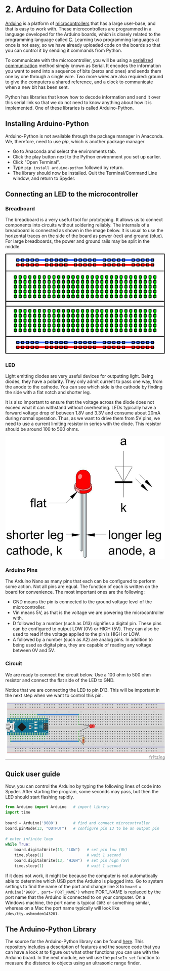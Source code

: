 
# 2. Arduino for Data Collection

[Arduino](https://www.arduino.cc) is a platform of [microcontrollers](https://en.wikipedia.org/wiki/Microcontroller) that has a large user-base, and that is easy to work with. These microcontrollers are programmed in a language developed for the Arduino boards, which is closely related to the programming language called [C](https://en.wikipedia.org/wiki/C_(programming_language)). Learning two programming languages at once is not easy, so we have already uploaded code on the boards so that you can control it by sending it commands from Python.

To communicate with the microcontroller, you will be using a [serialized communication](https://en.wikipedia.org/wiki/Serial_communication) method simply known as Serial. It encodes the information you want to send into a sequence of bits (zeros and ones) and sends them one by one through a single wire. Two more wires are also required: ground to give the computers a shared reference, and a clock to communicate when a new bit has been sent.

Python has libraries that know how to decode information and send it over this serial link so that we do not need to know anything about how it is implemented. One of these libraries is called Arduino-Python.

## Installing Arduino-Python
Arduino-Python is not available through the package manager in Anaconda. We, therefore, need to use _pip_, which is another package manager
 - Go to Anaconda and select the environments tab.
 - Click the play button next to the Python environment you set up earlier.
 - Click "Open Terminal".
 - Type `pip install arduino-python` followed by return.
 - The library should now be installed. Quit the Terminal/Command Line window, and return to Spyder.

## Connecting an LED to the microcontroller
### Breadboard
The breadboard is a very useful tool for prototyping. It allows us to connect components into circuits without soldering reliably. The internals of a breadboard is connected as shown in the image below. It is usual to use the horizontal traces on the side of the board as power (red) and ground (blue). For large breadboards, the power and ground rails may be split in the middle.

![](Images/breadboard.png)

### LED
Light emitting diodes are very useful devices for outputting light. Being diodes, they have a polarity. They only admit current to pass one way, from the anode to the cathode. You can see which side is the cathode by finding the side with a flat notch and shorter leg.

It is also important to ensure that the voltage across the diode does not exceed what it can withstand without overheating. LEDs typically have a forward voltage drop of between 1.8V and 3.3V and consume about 20mA during normal operation. Thus, as we want to drive them from 5V pins, we need to use a current limiting resistor in series with the diode. This resistor should be around 100 to 500 ohms.

![](Images/led.jpg)

### Arduino Pins
The Arduino Nano as many pins that each can be configured to perform some action. Not all pins are equal. The function of each is written on the board for convenience. The most important ones are the following:
- GND means the pin is connected to the ground voltage level of the microcontroller.
- Vin means 5V, as that is the voltage we are powering the microcontroller with.
- D followed by a number (such as D13) signifies a digital pin. These pins can be configured to output LOW (0V) or HIGH (5V). They can also be used to read if the voltage applied to the pin is HIGH or LOW.
- A followed by a number (such as A2) are analog pins. In addition to being used as digital pins, they are capable of reading any voltage between 0V and 5V.


### Circuit
We are ready to connect the circuit below. Use a 100 ohm to 500 ohm resistor and connect the flat side of the LED to GND.

Notice that we are connecting the LED to pin D13. This will be important in the next step when we want to control this pin.

![](Images/led_on_breadboard.jpg)

## Quick user guide
Now, you can control the Arduino by typing the following lines of code into Spyder. After starting the program, some seconds may pass, but then the LED should start flashing rapidly.

```python
from Arduino import Arduino   # import library
import time

board = Arduino('9600')       # find and connect microcontroller
board.pinMode(13, "OUTPUT")   # configure pin 13 to be an output pin

# enter infinite loop
while True:
    board.digitalWrite(13, "LOW")   # set pin low (0V)
    time.sleep(1)                   # wait 1 second
    board.digitalWrite(13, "HIGH")  # set pin high (5V)
    time.sleep(1)                   # wait 1 second
```

If it does not work, it might be because the computer is not automatically able to determine which USB port the Arduino is plugged into. Go to system settings to find the name of the port and change line 3 to `board = Arduino('9600', port='PORT_NAME')` where PORT_NAME is replaced by the port name that the Arduino is connected to on your computer. On a Windows machine, the port name is typical `COM3` or something similar, whereas on a Mac the port name typically will look like `/dev/tty.usbmodem143201`.

## The Arduino-Python Library
The source for the Arduino-Python library can be found [here](https://github.com/thearn/Python-Arduino-Command-API). This repository includes a description of features and the source code that you can have a look at to figure out what other functions you can use with the Arduino board. In the next module, we will use the `pulseIn_set` function to measure the distance to objects using an ultrasonic range finder.
